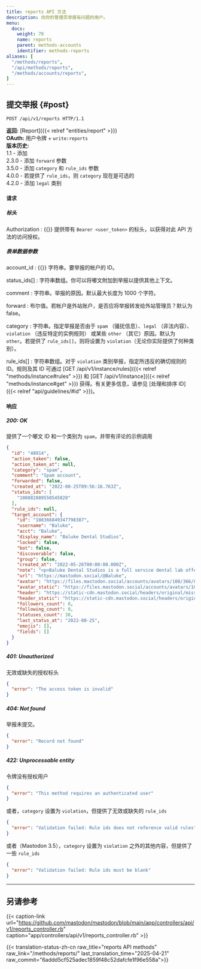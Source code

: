 ```yaml
---
title: reports API 方法
description: 向你的管理员举报有问题的用户。
menu:
  docs:
    weight: 70
    name: reports
    parent: methods-accounts
    identifier: methods-reports
aliases: [
  "/methods/reports",
  "/api/methods/reports",
  "/methods/accounts/reports",
]
---
```


<style>
#TableOfContents ul ul ul {display: none}
</style>

## 提交举报 {#post}

```http
POST /api/v1/reports HTTP/1.1
```

**返回:** [Report]({{< relref "entities/report" >}})\
**OAuth:** 用户令牌 + `write:reports`\
**版本历史:**\
1.1 - 添加\
2.3.0 - 添加 `forward` 参数\
3.5.0 - 添加 `category` 和 `rule_ids` 参数\
4.0.0 - 若提供了 `rule_ids`，则 `category` 现在是可选的\
4.2.0 - 添加 `legal` 类别

#### 请求
##### 标头

Authorization
: {{<required>}} 提供带有 `Bearer <user_token>` 的标头，以获得对此 API 方法的访问授权。

##### 表单数据参数

account_id
: {{<required>}} 字符串。要举报的帐户的 ID。

status_ids[]
: 字符串数组。你可以将嘟文附加到举报以提供其他上下文。

comment
: 字符串。举报的原因。默认最大长度为 1000 个字符。

forward
: 布尔值。若帐户是外站账户，是否应将举报转发给外站管理员？默认为 false。

category
: 字符串。指定举报是否由于 `spam` （骚扰信息）、`legal` （非法内容）、 `violation` （违反特定的实例规则） 或某些 `other` （其它）原因。默认为 `other`。若提供了 `rule_ids[]`，则将设置为 `violation`（无论你实际提供了何种类别）。

rule_ids[]
: 字符串数组。对于 `violation` 类别举报，指定所违反的确切规则的 ID。规则及其 ID 可通过 [GET /api/v1/instance/rules]({{< relref "methods/instance#rules" >}}) 和 [GET /api/v1/instance]({{< relref "methods/instance#get" >}}) 获得。有关更多信息，请参见 [处理和排序 ID]({{< relref "api/guidelines/#id" >}})。

#### 响应
##### 200: OK

提供了一个嘟文 ID 和一个类别为 `spam`，并带有评论的示例调用

```json
{
  "id": "48914",
  "action_taken": false,
  "action_taken_at": null,
  "category": "spam",
  "comment": "Spam account",
  "forwarded": false,
  "created_at": "2022-08-25T09:56:16.763Z",
  "status_ids": [
    "108882889550545820"
  ],
  "rule_ids": null,
  "target_account": {
    "id": "108366849347798387",
    "username": "Baluke",
    "acct": "Baluke",
    "display_name": "Baluke Dental Studios",
    "locked": false,
    "bot": false,
    "discoverable": false,
    "group": false,
    "created_at": "2022-05-26T00:00:00.000Z",
    "note": "<p>Baluke Dental Studios is a full service dental lab offering fabrication, staining, and digital services. Advanced technologies and a meticulous process ensure reduced chair time, lower costs, and better patient outcomes with beautiful smiles. Talk to a representative today.</p><p><a href=\"https://baluke.com/\" target=\"_blank\" rel=\"nofollow noopener noreferrer\"><span class=\"invisible\">https://</span><span class=\"\">baluke.com/</span><span class=\"invisible\"></span></a></p>",
    "url": "https://mastodon.social/@Baluke",
    "avatar": "https://files.mastodon.social/accounts/avatars/108/366/849/347/798/387/original/dbcfe99ed5def0f4.png",
    "avatar_static": "https://files.mastodon.social/accounts/avatars/108/366/849/347/798/387/original/dbcfe99ed5def0f4.png",
    "header": "https://static-cdn.mastodon.social/headers/original/missing.png",
    "header_static": "https://static-cdn.mastodon.social/headers/original/missing.png",
    "followers_count": 0,
    "following_count": 0,
    "statuses_count": 38,
    "last_status_at": "2022-08-25",
    "emojis": [],
    "fields": []
  }
}
```

##### 401: Unauthorized

无效或缺失的授权标头

```json
{
  "error": "The access token is invalid"
}
```

##### 404: Not found

举报未提交。

```json
{
  "error": "Record not found"
}
```

##### 422: Unprocessable entity

令牌没有授权用户

```json
{
  "error": "This method requires an authenticated user"
}
```

或者，`category` 设置为 `violation`，但提供了无效或缺失的 `rule_ids`

```json
{
  "error": "Validation failed: Rule ids does not reference valid rules"
}
```

或者（Mastodon 3.5），`category` 设置为 `violation` 之外的其他内容，但提供了一些 `rule_ids`

```json
{
  "error": "Validation failed: Rule ids must be blank"
}
```

---

## 另请参考

{{< caption-link url="https://github.com/mastodon/mastodon/blob/main/app/controllers/api/v1/reports_controller.rb" caption="app/controllers/api/v1/reports_controller.rb" >}}

{{< translation-status-zh-cn raw_title="reports API methods" raw_link="/methods/reports/" last_translation_time="2025-04-21" raw_commit="6addd5cf525adec1859f48c52dafcfe1f96e558a">}}
